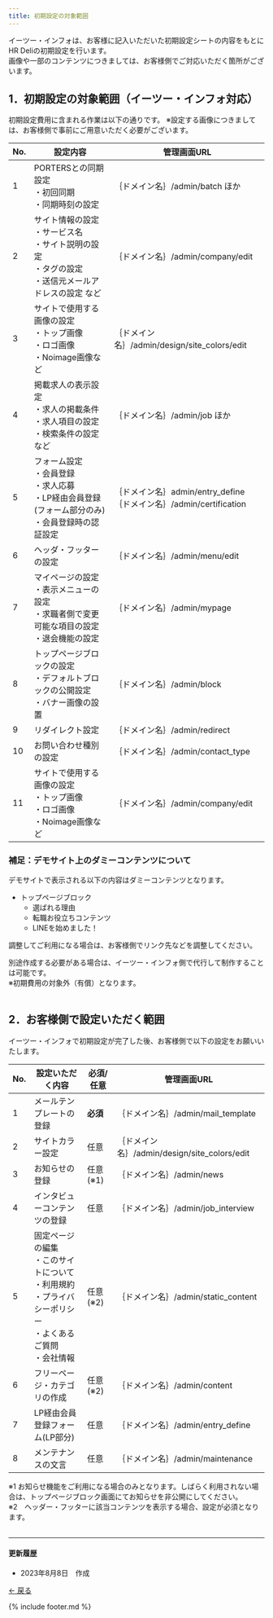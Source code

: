```yaml
---
title: 初期設定の対象範囲
---
```

イーツー・インフォは、お客様に記入いただいた初期設定シートの内容をもとにHR Deliの初期設定を行います。<br>
画像や一部のコンテンツにつきましては、お客様側でご対応いただく箇所がございます。

## 1．初期設定の対象範囲（イーツー・インフォ対応）
初期設定費用に含まれる作業は以下の通りです。
※設定する画像につきましては、お客様側で事前にご用意いただく必要がございます。

No. | 設定内容 | 管理画面URL
------------- | ------------- | ------------- | 
1 | PORTERSとの同期設定<br>・初回同期<br>・同期時刻の設定 | ｛ドメイン名｝/admin/batch ほか
2 | サイト情報の設定<br>・サービス名<br>・サイト説明の設定<br>・タグの設定<br>・送信元メールアドレスの設定 など | ｛ドメイン名｝/admin/company/edit
3 | サイトで使用する画像の設定<br>・トップ画像<br>・ロゴ画像<br>・Noimage画像など | ｛ドメイン名｝/admin/design/site_colors/edit
4 | 掲載求人の表示設定<br>・求人の掲載条件<br>・求人項目の設定<br>・検索条件の設定など | ｛ドメイン名｝/admin/job ほか
5 | フォーム設定<br>・会員登録<br>・求人応募<br>・LP経由会員登録 (フォーム部分のみ)<br>・会員登録時の認証設定 | ｛ドメイン名｝admin/entry_define<br>｛ドメイン名｝/admin/certification
6 | ヘッダ・フッターの設定 | ｛ドメイン名｝/admin/menu/edit
7 | マイページの設定<br>・表示メニューの設定<br>・求職者側で変更可能な項目の設定<br>・退会機能の設定 | ｛ドメイン名｝/admin/mypage
8 | トップページブロックの設定<br>・デフォルトブロックの公開設定<br>・バナー画像の設置 | ｛ドメイン名｝/admin/block
9 | リダイレクト設定 | ｛ドメイン名｝/admin/redirect
10 | お問い合わせ種別の設定 | ｛ドメイン名｝/admin/contact_type
11 | サイトで使用する画像の設定<br>・トップ画像<br>・ロゴ画像<br>・Noimage画像など | ｛ドメイン名｝/admin/company/edit

### 補足：デモサイト上のダミーコンテンツについて
デモサイトで表示される以下の内容はダミーコンテンツとなります。

* トップページブロック
    * 選ばれる理由
    * 転職お役立ちコンテンツ
    * LINEを始めました！

調整してご利用になる場合は、お客様側でリンク先などを調整してください。

別途作成する必要がある場合は、イーツー・インフォ側で代行して制作することは可能です。<br>
※初期費用の対象外（有償）となります。<br>
<br>

## 2．お客様側で設定いただく範囲
イーツー・インフォで初期設定が完了した後、お客様側で以下の設定をお願いいたします。

No. | 設定いただく内容 | 必須/任意 | 管理画面URL
------------- | ------------- | ------------- |  ------------- |  
1 | メールテンプレートの登録 | **必須** | ｛ドメイン名｝/admin/mail_template
2 | サイトカラー設定 | 任意 | ｛ドメイン名｝/admin/design/site_colors/edit
3 | お知らせの登録 | 任意(※1) | ｛ドメイン名｝/admin/news
4 | インタビューコンテンツの登録 | 任意 | ｛ドメイン名｝/admin/job_interview
5 | 固定ページの編集<br>・このサイトについて<br>・利用規約<br>・プライバシーポリシー<br>・よくあるご質問<br>・会社情報 | 任意(※2) | ｛ドメイン名｝/admin/static_content
6 | フリーページ・カテゴリの作成 | 任意(※2) | ｛ドメイン名｝/admin/content
7 | LP経由会員登録フォーム(LP部分) | 任意 | ｛ドメイン名｝/admin/entry_define
8 | メンテナンスの文言 | 任意 | ｛ドメイン名｝/admin/maintenance

※1 お知らせ機能をご利用になる場合のみとなります。しばらく利用されない場合は、トップページブロック画面にてお知らせを非公開にしてください。<br>
※2　ヘッダー・フッターに該当コンテンツを表示する場合、設定が必須となります。<br>
<br>

<hr>

#### 更新履歴
* 2023年8月8日　作成


[← 戻る](https://e2info.github.io/hrdeli-docs/)


{% include footer.md %}
